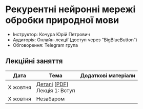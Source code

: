 # Рекурентні нейронні мережі обробки природної мови


- Інструктор: Кочура Юрій Петрович
- Аудиторія:  Онлайн-лекції (доступ через “BigBlueButton”)
- Обговорення: Telegram групa  


## Лекцiйнi заняття

| Дата  | Тема | Додаткові матеріали |
| --- | --- | --- |
| X жовтня | [Деталі](https://ykochura.github.io/rnn-kpi/) [[PDF](https://ykochura.github.io/rnn-kpi/pdf/course-details.pdf)] <br>Лекція 1: Вступ | |
| Х жовтня | Незабаром | |

